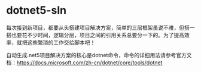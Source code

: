 # dotnet5-sln

每次接到新项目，都要从头搭建项目解决方案，简单的三层框架虽说不难，但搭一搭也要花不少时间，逻辑分层，项目之间的引用关系总要分一下的。为了提高效率，就把这些繁琐的工作交给脚本吧！

自动生成.net5项目解决方案的核心是dotnet命令，命令的详细用法请参考官方文档：https://docs.microsoft.com/zh-cn/dotnet/core/tools/dotnet
